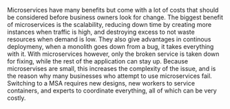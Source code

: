 Microservices have many benefits but come with a lot of costs that should be considered before business owners look for change. The biggest benefit of microservices is the scalability, reducing down time by creating more instances when traffic is high, and destroying excess to not waste resources when demand is low. They also give advantages in continous deploymeny, when a monolith goes down from a bug, it takes everything with it. With microservices however, only the broken service is taken down for fixing, while the rest of the application can stay up. Because microservises are small, this increases the complexity of the issue, and is the reason why many businesses who attempt to use microservices fail. Switching to a MSA requires new designs, new workers to service containers, and experts to coordinate everything, all of which can be very costly.
